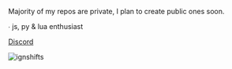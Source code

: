 Majority of my repos are private, I plan to create public ones soon.

∙ js, py & lua enthusiast


[Discord](https://discord.com/users/651167823749578798)

<img src="https://komarev.com/ghpvc/?username=ignshifts&label=Profile%20views&color=0e75b6&style=flat" alt="ignshifts" /> </p>
 
